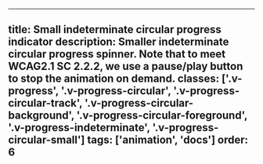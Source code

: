 <!--
 *              © 2025 Visa
 *
 * Licensed under the Apache License, Version 2.0 (the "License");
 * you may not use this file except in compliance with the License.
 * You may obtain a copy of the License at
 *
 *         http://www.apache.org/licenses/LICENSE-2.0
 *
 * Unless required by applicable law or agreed to in writing, software
 * distributed under the License is distributed on an "AS IS" BASIS,
 * WITHOUT WARRANTIES OR CONDITIONS OF ANY KIND, either express or implied.
 * See the License for the specific language governing permissions and
 * limitations under the License.
 *
 -->
---
title: Small indeterminate circular progress indicator
description: Smaller indeterminate circular progress spinner. Note that to meet WCAG2.1 SC 2.2.2, we use a pause/play button to stop the animation on demand. 
classes: ['.v-progress', '.v-progress-circular', '.v-progress-circular-track', '.v-progress-circular-background', '.v-progress-circular-foreground', '.v-progress-indeterminate', '.v-progress-circular-small']
tags: ['animation', 'docs']
order: 6
---

<div aria-label="small progress spinner" class="v-progress v-progress-circular v-progress-indeterminate v-progress-circular-small" role="progressbar">
  <svg class="v-progress-circular-track">
    <circle class="v-progress-circular-background">
    </circle>
    <circle class="v-progress-circular-bar">
    </circle>
  </svg>
</div>
